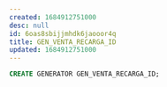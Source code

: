 ```yaml
---
created: 1684912751000
desc: null
id: 6oas8sbijjmhdk6jaooor4q
title: GEN_VENTA_RECARGA_ID
updated: 1684912751000
---
```


```sql
CREATE GENERATOR GEN_VENTA_RECARGA_ID;
```